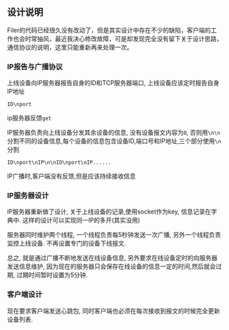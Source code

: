 ## 设计说明

Filer的代码已经很久没有改动了，但是其实设计中存在不少的缺陷，客户端的工作也会时常抽风，最近我决心修改故障，可是却发现完全没有留下关于设计思路，通信协议的说明，这里只能重新再来处理一次。



### IP报告与广播协议

上线设备向IP服务器报告自身的ID和TCP服务器端口, 上线设备应该定时报告自身IP地址

~~~
ID\nport
~~~

ip服务器反馈`get`



IP服务器负责向上线设备分发其余设备的信息, 没有设备报文内容为`0`, 否则用`\n\n`分割不同的设备信息,每个设备的信息包含设备ID,端口号和IP地址,三个部分使用`\n`分割

~~~
ID\nport\nIP\n\nID\nport\nIP......
~~~

IP广播时,客户端没有反馈,但是应该持续接收信息

### IP服务器设计

IP服务器重新做了设计, 关于上线设备的记录,使用socket作为key, 信息记录在字典中. 这样的设计可以实现同一IP的多开(其实没用)

服务器同时维护两个线程, 一个线程负责每5秒钟发送一次广播, 另外一个线程负责监控上线设备. 不再设置专门的设备下线报文.

总之, 就是通过广播不断地发送在线设备信息, 另外要求在线设备定时的向服务器发送信息维护, 因为现在的服务器只会保存在线设备的信息一定的时间,然后就会过期, 过期时间暂时设置为5分钟.



### 客户端设计

现在要求客户端发送心跳包, 同时客户端也必须在每次接收到报文的时候完全更新设备列表.